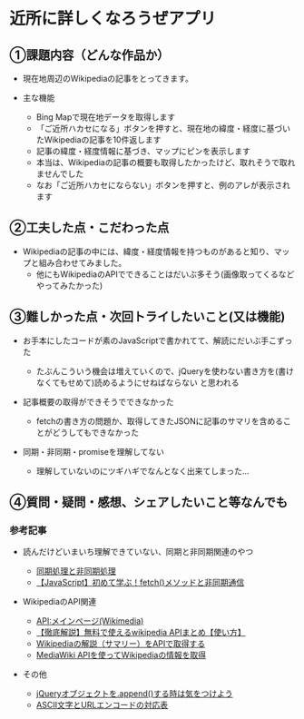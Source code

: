 # 近所に詳しくなろうぜアプリ
## ①課題内容（どんな作品か）
- 現在地周辺のWikipediaの記事をとってきます。

- 主な機能
  - Bing Mapで現在地データを取得します
  - 「ご近所ハカセになる」ボタンを押すと、現在地の緯度・経度に基づいたWikipediaの記事を10件返します
  - 記事の緯度・経度情報に基づき、マップにピンを表示します
  - 本当は、Wikipediaの記事の概要も取得したかったけど、取れそうで取れませんでした
  - なお「ご近所ハカセにならない」ボタンを押すと、例のアレが表示されます

## ②工夫した点・こだわった点
- Wikipediaの記事の中には、緯度・経度情報を持つものがあると知り、マップと組み合わせてみました。
  - 他にもWikipediaのAPIでできることはだいぶ多そう(画像取ってくるなどやってみたかった)

## ③難しかった点・次回トライしたいこと(又は機能)
- お手本にしたコードが素のJavaScriptで書かれてて、解読にだいぶ手こずった
  - たぶんこういう機会は増えていくので、jQueryを使わない書き方を(書けなくてもせめて)読めるようにせねばならない と思われる

- 記事概要の取得ができそうでできなかった
  - fetchの書き方の問題か、取得してきたJSONに記事のサマリを含めることがどうしてもできなかった

- 同期・非同期・promiseを理解してない
  - 理解していないのにツギハギでなんとなく出来てしまった…

## ④質問・疑問・感想、シェアしたいこと等なんでも
###  参考記事
- 読んだけどいまいち理解できていない、同期と非同期関連のやつ
  - [同期処理と非同期処理](https://www.webdesignleaves.com/pr/jquery/javaascript_03.html)
  - [【JavaScript】初めて学ぶ！fetch()メソッドと非同期通信](https://breezegroup.co.jp/202004/javascript-fetch/)

- WikipediaのAPI関連
  - [API:メインページ(Wikimedia)](https://www.mediawiki.org/wiki/API:Main_page/ja)
  - [【徹底解説】無料で使えるwikipedia APIまとめ【使い方】](https://1-lifengine.com/wikipedia_api)
  - [Wikipediaの解説（サマリー）をAPIで取得する](https://qiita.com/takatama/items/b5ba9c38943cd6c142df)
  - [MediaWiki APIを使ってWikipediaの情報を取得](https://qiita.com/yubessy/items/16d2a074be84ee67c01f)

- その他
  - [jQueryオブジェクトを.append()する時は気をつけよう](https://www.unitrust.co.jp/8506) 
  - [ASCII文字とURLエンコードの対応表](https://www.seil.jp/doc/index.html#tool/url-encode.html)